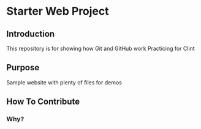 # Starter Web Project

## Introduction
This repository is for showing how Git and GitHub work
Practicing for Clint

## Purpose

Sample website with plenty of files for demos

## How To Contribute

### Why?